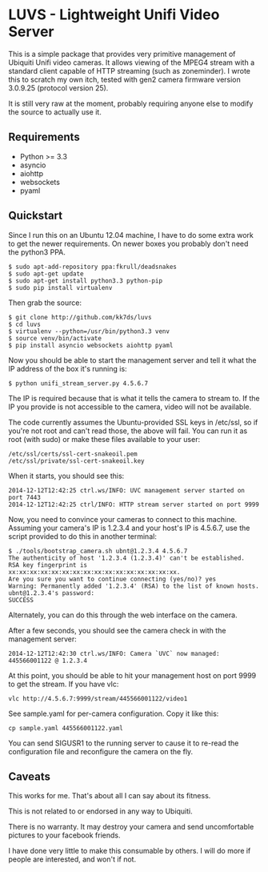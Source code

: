 LUVS - Lightweight Unifi Video Server
=====================================

This is a simple package that provides very primitive management of
Ubiquiti Unifi video cameras. It allows viewing of the MPEG4 stream
with a standard client capable of HTTP streaming (such as
zoneminder). I wrote this to scratch my own itch, tested with gen2
camera firmware version 3.0.9.25 (protocol version 25).

It is still very raw at the moment, probably requiring anyone else to
modify the source to actually use it.

Requirements
------------

* Python >= 3.3
* asyncio
* aiohttp
* websockets
* pyaml

Quickstart
----------

Since I run this on an Ubuntu 12.04 machine, I have to do some extra
work to get the newer requirements. On newer boxes you probably don't
need the python3 PPA.

    $ sudo apt-add-repository ppa:fkrull/deadsnakes
    $ sudo apt-get update
    $ sudo apt-get install python3.3 python-pip
    $ sudo pip install virtualenv 
 
Then grab the source:

    $ git clone http://github.com/kk7ds/luvs
    $ cd luvs
    $ virtualenv --python=/usr/bin/python3.3 venv
    $ source venv/bin/activate
    $ pip install asyncio websockets aiohttp pyaml

Now you should be able to start the management server and tell it what
the IP address of the box it's running is:

    $ python unifi_stream_server.py 4.5.6.7

The IP is required because that is what it tells the camera to stream
to. If the IP you provide is not accessible to the camera, video will
not be available.

The code currently assumes the Ubuntu-provided SSL keys in /etc/ssl,
so if you're not root and can't read those, the above will fail. You
can run it as root (with sudo) or make these files available to your
user:

    /etc/ssl/certs/ssl-cert-snakeoil.pem
    /etc/ssl/private/ssl-cert-snakeoil.key

When it starts, you should see this:

    2014-12-12T12:42:25 ctrl.ws/INFO: UVC management server started on port 7443
    2014-12-12T12:42:25 ctrl/INFO: HTTP stream server started on port 9999

Now, you need to convince your cameras to connect to this
machine. Assuming your camera's IP is 1.2.3.4 and your host's IP is
4.5.6.7, use the script provided to do this in another terminal:

    $ ./tools/bootstrap_camera.sh ubnt@1.2.3.4 4.5.6.7
    The authenticity of host '1.2.3.4 (1.2.3.4)' can't be established.
    RSA key fingerprint is xx:xx:xx:xx:xx:xx:xx:xx:xx:xx:xx:xx:xx:xx:xx:xx.
    Are you sure you want to continue connecting (yes/no)? yes
    Warning: Permanently added '1.2.3.4' (RSA) to the list of known hosts.
    ubnt@1.2.3.4's password:
    SUCCESS

Alternately, you can do this through the web interface on the camera.

After a few seconds, you should see the camera check in with the
management server:

    2014-12-12T12:42:30 ctrl.ws/INFO: Camera `UVC` now managed: 445566001122 @ 1.2.3.4

At this point, you should be able to hit your management host on port
9999 to get the stream. If you have vlc:

    vlc http://4.5.6.7:9999/stream/445566001122/video1

See sample.yaml for per-camera configuration. Copy it like this:

    cp sample.yaml 445566001122.yaml

You can send SIGUSR1 to the running server to cause it to re-read the configuration
file and reconfigure the camera on the fly.

Caveats
-------

This works for me. That's about all I can say about its fitness.

This is not related to or endorsed in any way to Ubiquiti.

There is no warranty. It may destroy your camera and send
uncomfortable pictures to your facebook friends.

I have done very little to make this consumable by others. I will do
more if people are interested, and won't if not.
